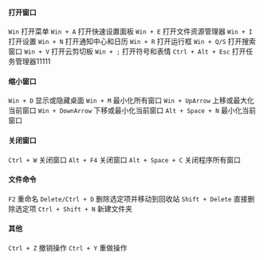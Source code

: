 
#### 打开窗口
`Win` 打开菜单
`Win + A` 打开快速设置面板
`Win + E` 打开文件资源管理器
`Win + I` 打开设置
`Win + N` 打开通知中心和日历
`Win + R` 打开运行框
`Win + Q/S` 打开搜索窗口
`Win + V` 打开云剪切板
`Win + ;` 打开符号和表情
`Ctrl + Alt + Esc` 打开任务管理器11111

#### 缩小窗口
`Win + D` 显示或隐藏桌面
`Win + M` 最小化所有窗口
`Win + UpArrow` 上移或最大化当前窗口
`Win + DownArrow` 下移或最小化当前窗口
`Alt + Space + N` 最小化当前窗口

#### 关闭窗口
`Ctrl + W` 关闭窗口
`Alt + F4` 关闭窗口
`Alt + Space + C` 关闭程序所有窗口

#### 文件命令
`F2` 重命名
`Delete/Ctrl + D` 删除选定项并移动到回收站
`Shift + Delete` 直接删除选定项
`Ctrl + Shift + N` 新建文件夹

#### 其他
`Ctrl + Z` 撤销操作
`Ctrl + Y` 重做操作
